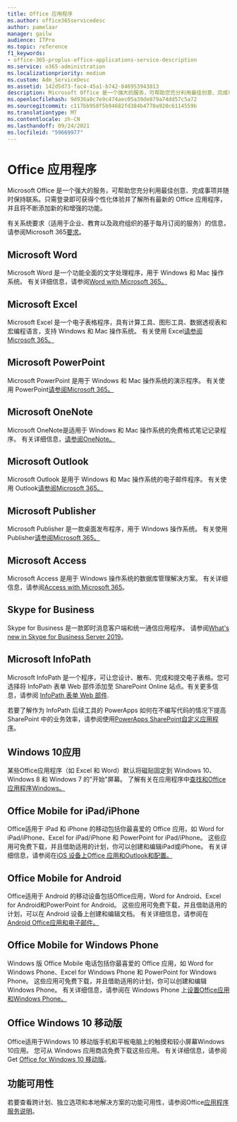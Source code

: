 ```yaml
---
title: Office 应用程序
ms.author: office365servicedesc
author: pamelaar
manager: gailw
audience: ITPro
ms.topic: reference
f1_keywords:
- office-365-proplus-office-applications-service-description
ms.service: o365-administration
ms.localizationpriority: medium
ms.custom: Adm_ServiceDesc
ms.assetid: 142d5d73-fac4-45a1-b742-846953943813
description: Microsoft Office 是一个强大的服务，可帮助您充分利用最佳创意、完成事项并随时保持联系。只需登录即可获得个性化体验并了解所有最新的 Office 应用程序，并且将不断添加新的和增强的功能。
ms.openlocfilehash: 9d936a8c7e9c474aec05a39de879a74dd57c5a72
ms.sourcegitcommit: c117bb958f5b94682fd384b4770a920c6114559b
ms.translationtype: MT
ms.contentlocale: zh-CN
ms.lasthandoff: 09/24/2021
ms.locfileid: "59669977"
---
```

# <a name="office-applications"></a>Office 应用程序

Microsoft Office 是一个强大的服务，可帮助您充分利用最佳创意、完成事项并随时保持联系。只需登录即可获得个性化体验并了解所有最新的 Office 应用程序，并且将不断添加新的和增强的功能。
  
有关系统要求（适用于企业、教育以及政府组织的基于每月订阅的服务）的信息，请参阅Microsoft 365[要求](https://products.office.com/office-system-requirements/#Office365forBEG)。
  
## <a name="microsoft-word"></a>Microsoft Word

Microsoft Word 是一个功能全面的文字处理程序，用于 Windows 和 Mac 操作系统。 有关详细信息，请参阅[Word with Microsoft 365。](https://www.microsoft.com/microsoft-365/word)

## <a name="microsoft-excel"></a>Microsoft Excel

Microsoft Excel 是一个电子表格程序，具有计算工具、图形工具、数据透视表和宏编程语言，支持 Windows 和 Mac 操作系统。 有关使用 Excel[请参阅Microsoft 365。](https://www.microsoft.com/microsoft-365/excel)
  
## <a name="microsoft-powerpoint"></a>Microsoft PowerPoint

Microsoft PowerPoint 是用于 Windows 和 Mac 操作系统的演示程序。 有关使用 PowerPoint[请参阅Microsoft 365。](https://www.microsoft.com/microsoft-365/powerpoint)

## <a name="microsoft-onenote"></a>Microsoft OneNote

Microsoft OneNote是适用于 Windows 和 Mac 操作系统的免费格式笔记记录程序。 有关详细信息，[请参阅OneNote。](https://www.microsoft.com/microsoft-365/onenote/digital-note-taking-app)
  
## <a name="microsoft-outlook"></a>Microsoft Outlook

Microsoft Outlook 是用于 Windows 和 Mac 操作系统的电子邮件程序。 有关使用 Outlook[请参阅Microsoft 365。](https://www.microsoft.com/microsoft-365/outlook/outlook-personal-email-plans)
  
## <a name="microsoft-publisher"></a>Microsoft Publisher

Microsoft Publisher 是一款桌面发布程序，用于 Windows 操作系统。 有关使用 Publisher[请参阅Microsoft 365。](https://www.microsoft.com/microsoft-365/publisher)
  
## <a name="microsoft-access"></a>Microsoft Access

Microsoft Access 是用于 Windows 操作系统的数据库管理解决方案。 有关详细信息，请参阅[Access with Microsoft 365](https://www.microsoft.com/microsoft-365/access)。
  
## <a name="skype-for-business"></a>Skype for Business

Skype for Business 是一款即时消息客户端和统一通信应用程序。 请参阅[What's new in Skype for Business Server 2019](/skypeforbusiness/whats-new)。
  
## <a name="microsoft-infopath"></a>Microsoft InfoPath

Microsoft InfoPath 是一个程序，可让您设计、散布、完成和提交电子表格。您可选择将 InfoPath 表单 Web 部件添加至 SharePoint Online 站点。有关更多信息，请参阅 [InfoPath 表单 Web 部件](https://go.microsoft.com/fwlink/p/?LinkId=271687).

若要了解作为 InfoPath 后续工具的 PowerApps 如何在不编写代码的情况下提高 SharePoint 中的业务效率，请参阅使用[PowerApps SharePoint自定义应用程序](https://powerapps.microsoft.com/infopath/)。
  
## <a name="windows-10-apps"></a>Windows 10应用

某些Office应用程序（如 Excel 和 Word）默认将磁贴固定到 Windows 10、Windows 8 和 Windows 7 的"开始"屏幕。 了解有关在应用程序中[查找和Office应用程序Windows。](https://support.microsoft.com/office/907ce545-6ae8-459b-8d9d-de6764a635d6)
  
## <a name="office-mobile-for-ipadiphone"></a>Office Mobile for iPad/iPhone

Office适用于 iPad 和 iPhone 的移动包括你最喜爱的 Office 应用，如 Word for iPad/iPhone、Excel for iPad/iPhone 和 PowerPoint for iPad/iPhone。 这些应用可免费下载，并且借助适用的计划，你可以创建和编辑iPad或iPhone。 有关详细信息，请参阅在[iOS 设备上Office 应用和Outlook和配置。](https://support.microsoft.com/office/0402b37e-49c4-4419-a030-f34c2013041f)

## <a name="office-mobile-for-android"></a>Office Mobile for Android

Office适用于 Android 的移动设备包括Office应用，Word for Android、Excel for Android和PowerPoint for Android。 这些应用可免费下载，并且借助适用的计划，可以在 Android 设备上创建和编辑文档。 有关详细信息，请参阅在[Android Office应用和电子邮件。](https://support.office.com/article/6ef2ebf2-fc2d-474a-be4a-5a801365c87f)

## <a name="office-mobile-for-windows-phone"></a>Office Mobile for Windows Phone

Windows 版 Office Mobile 电话包括你最喜爱的 Office 应用，如 Word for Windows Phone、Excel for Windows Phone 和 PowerPoint for Windows Phone。 这些应用可免费下载，并且借助适用的计划，你可以创建和编辑Windows Phone。 有关详细信息，请参阅在 Windows Phone 上[设置Office应用和Windows Phone。](https://support.office.com/article/9bccc8b8-a321-4d0d-a45e-6e06a3438e43)

## <a name="office-for-windows-10-mobile"></a>Office Windows 10 移动版

Office适用于Windows 10 移动版手机和平板电脑上的触摸和较小屏幕Windows 10应用。 您可从 Windows 应用商店免费下载这些应用。 有关详细信息，请参阅 Get [Office for Windows 10 移动版](https://products.office.com/mobile/office-mobile-apps-for-windows)。
  
## <a name="feature-availability"></a>功能可用性

若要查看跨计划、独立选项和本地解决方案的功能可用性，请参阅Office[应用程序服务说明](office-applications-service-description.md)。

